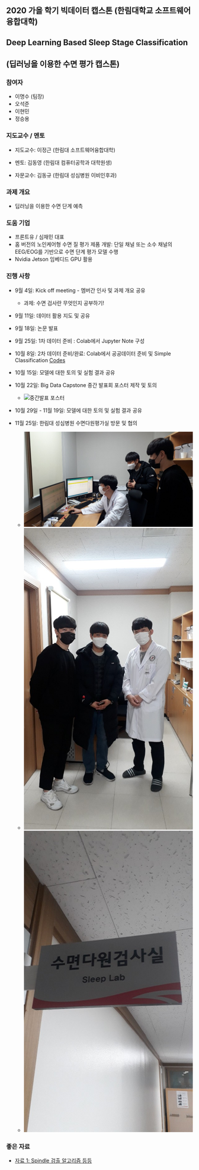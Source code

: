 ## 2020 가을 학기 빅데이터 캡스톤 (한림대학교 소프트웨어융합대학)
## Deep Learning Based Sleep Stage Classification
## (딥러닝을 이용한 수면 평가 캡스톤)

### 참여자
   - 이명수 (팀장)
   - 오석준
   - 이현민
   - 정승용
   
### 지도교수 / 멘토
   - 지도교수: 이정근 (한림대 소프트웨어융합대학)
   - 멘토: 김동영 (한림대 컴퓨터공학과 대학원생)
   
   - 자문교수: 김동규 (한림대 성심병원 이비인후과)
   
### 과제 개요
   - 딥러닝을 이용한 수면 단계 예측
   
### 도움 기업
   - 프론트유 / 심재민 대표
   - 홈 버전의 노인케어형 수면 질 평가 제품 개발: 단일 채널 또는 소수 채널의 EEG/EOG를 기반으로 수면 단계 평가 모델 수행
   - Nvidia Jetson 임베디드 GPU 활용
   
### 진행 사항
   - 9월 4일: Kick off meeting - 멤버간 인사 및 과제 개요 공유
      - 과제: 수면 검사란 무엇인지 공부하기!
   
   - 9월 11일: 데이터 활용 지도 및 공유
   
   - 9월 18일: 논문 발표

   - 9월 25일: 1차 데이터 준비 : Colab에서 Jupyter Note 구성
   
   - 10월 8일: 2차 데이터 준비/완료: Colab에서 공공데이터 준비 및 Simple Classification [Codes](https://github.com/jeonggunlee/SleepCapstone/tree/master/Codes)
   
   - 10월 15일: 모델에 대한 토의 및 실험 결과 공유
   
   - 10월 22일: Big Data Capstone 중간 발표회 포스터 제작 및 토의
      - ![중간발표 포스터](./reports/capston_poster.png)

   - 10월 29일 - 11월 19일: 모델에 대한 토의 및 실험 결과 공유
   
   - 11월 25일: 한림대 성심병원 수면다원평가실 방문 및 협의
      - ![방문협의](./images/psg1.jpg)
      - ![방문협의](./images/psg2.jpg)
      - ![방문협의](./images/psg3.jpg)
      


### 좋은 자료
   - [자료 1: Spindle 검출 알고리즘 등등](https://raphaelvallat.com/)


